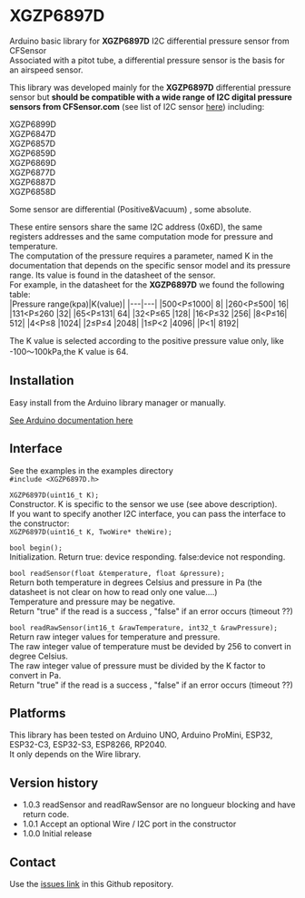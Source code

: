 # XGZP6897D
Arduino basic library for **XGZP6897D** I2C differential pressure sensor from CFSensor  
Associated with a pitot tube, a differential pressure sensor is the basis for an airspeed sensor.   

This library was developed mainly for the **XGZP6897D** differential pressure sensor but **should be compatible with a wide range of I2C digital pressure sensors from CFSensor.com** (see list of I2C sensor [here](https://cfsensor.com/product-category/i2c-sensor/)) including:  
  
XGZP6899D  
XGZP6847D   
XGZP6857D  
XGZP6859D  
XGZP6869D  
XGZP6877D  
XGZP6887D  
XGZP6858D  

Some sensor are differential (Positive&Vacuum) , some absolute.

These entire sensors share the same I2C address (0x6D), the same registers addresses and the same computation mode for pressure and temperature.  
The computation of the pressure requires a parameter, named K in the documentation that depends on the specific sensor model and its pressure range. Its value is found in the datasheet of the sensor.  
For example, in the datasheet for the **XGZP6897D** we found the following table:  
|Pressure range(kpa)|K(value)|
|---|---|
|500<P≤1000| 8|
|260<P≤500| 16|
|131<P≤260 |32|
|65<P≤131| 64|
|32<P≤65 |128|
|16<P≤32 |256|
|8<P≤16| 512|
|4<P≤8 |1024|
|2≤P≤4 |2048|
|1≤P<2 |4096|
|P<1| 8192|  

The K value is selected according to the positive pressure value only, like -100～100kPa,the K value is 64.

## Installation
Easy install from the Arduino library manager or manually.

[See Arduino documentation here](https://docs.arduino.cc/software/ide-v1/tutorials/installing-libraries)

## Interface
See the examples in the examples directory  
`#include <XGZP6897D.h>` 

`XGZP6897D(uint16_t K);`  
Constructor. K is specific to the sensor we use (see above description).  
If you want to specify another I2C interface, you can pass the interface to the constructor:   
`XGZP6897D(uint16_t K, TwoWire* theWire);`   

`bool begin();`  
Initialization. Return true: device responding.  false:device not responding.  

`bool readSensor(float &temperature, float &pressure);`   
Return both temperature in degrees Celsius and pressure in Pa (the datasheet is not clear on how to read only one value….)  
Temperature and pressure may be negative.   
Return "true" if the read is a success , "false" if an error occurs (timeout ??)

`bool readRawSensor(int16_t &rawTemperature, int32_t &rawPressure);`   
 Return raw integer values for temperature and pressure.   
 The raw integer value of temperature must be devided by 256 to convert in degree Celsius.   
 The raw integer value of pressure must be divided by the K factor to convert in Pa.   
 Return "true" if the read is a success , "false" if an error occurs (timeout ??)


## Platforms
This library has been tested on Arduino UNO, Arduino ProMini, ESP32, ESP32-C3, ESP32-S3, ESP8266, RP2040.  
It only depends on the Wire library.

## Version history
- 1.0.3 readSensor and readRawSensor are no longueur blocking and have  return code.   
- 1.0.1 Accept an optional Wire / I2C port in the constructor
- 1.0.0	Initial release

## Contact
Use the [issues link](XGZP6897D/issues) in this Github repository.

